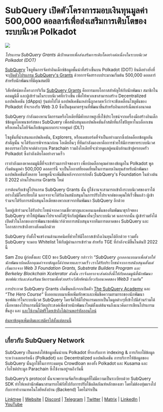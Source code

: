 # SubQuery เปิดตัวโครงการมอบเงินทุนมูลค่า 500,000 ดอลลาร์เพื่อส่งเสริมการเติบโตของระบบนิเวศ Polkadot

![](https://cdn-images-1.medium.com/max/800/1*LsQkybCuzuopypGKyKkPAA.png)

_โปรแกรม SubQuery Grants มีเป้าหมายเพื่อส่งเสริมการเติบโตอย่างต่อเนื่องในระบบนิเวศ Polkadot (DOT)_

[SubQuery](https://subquery.network/) โซลูชันการจัดทำอินเด็กซ์ข้อมูลชั้นนำที่สร้างขึ้นบน Polkadot (DOT) ยินดีอย่างยิ่งที่จะ[เปิดตัวโปรแกรม SubQuery's Grants](https://subquery.network/grants) ด้วยการจัดสรรงบประมาณเริ่มต้น 500,000 ดอลลาร์ สำหรับนักพัฒนาที่มีคุณสมบัติ

วิสัยทัศน์ของโครงการริเริ่ม [SubQuery Grants](https://subquery.network/grants) คือการมอบโอกาสสำคัญให้กับนักพัฒนา สมาชิกในคอมมูนิตี้ และผู้เข้าร่วมในระบบนิเวศที่กว้างขึ้น เพื่อให้พวกเขาสามารถสร้าง Decentralized แอปพลิเคชัน (dApps) รุ่นต่อไปได้ แอปพลิเคชันเหล่านี้ถูกคาดหวังว่าจะขับเคลื่อนโซลูชันของ Polkadot ที่จะรองรับ Web 3.0 ซึ่งเป็นชุดมาตรฐานที่พัฒนาขึ้นสำหรับอินเทอร์เน็ตแห่งอนาคต

SubQuery กำลังมองหานวัตกรรมหรือไอเดียที่มีศักยภาพสูงซึ่งใช้ประโยชน์จากเครื่องมือสร้างอินเด็กซ์ข้อมูลโอเพนซอร์สของ SubQuery เพื่อสนับสนุนแอปพลิเคชันล้ำสมัยที่แก้ไขปัญหาในบล็อกเชนหรือเทคโนโลยีจัดเก็บข้อมูลแบบกระจายศูนย์ (DLT)

โซลูชันที่นำเสนอแอปพลิเคชัน, Explorers, หรือแดชบอร์ดที่จำเป็นอย่างมากซึ่งปลดล็อกข้อมูลอันสำคัญนั้น จะได้รับการพิจารณาก่อน ไอเดียอื่นๆ ที่ทีมกำลังมองหาคือการช่วยให้มีการขยายระบบนิเวศของบรรดาโปรเจกต์ต่างๆบน Parachain รวมถึงไอเดียที่จะช่วยดูแลผู้คนนับล้านเข้าสู่ครอบครัว Polkadot ซึ่งกำลังเติบโตอย่างรวดเร็ว

เรากำลังมองหาคอมมูนิตี้ที่จะเข้าร่วมภารกิจของเรา เพื่อปลดล็อกคุณค่าของข้อมูลใน Polkadot พูลเริ่มต้นมูลค่า 500,000 ดอลลาร์นี้ จะเป็นโอกาสที่ยอดเยี่ยมในการมอบเงินทุนสำหรับนักพัฒนาแอปพลิเคชันทั้งหลาย โดยพูลนี้จะเพิ่มขึ้นหลังจากการก่อตั้ง SubQuery's Foundation ในช่วงต้นปี 2022 ผ่านโปรแกรม Grants ใหม่

การต้อนรับเข้าสู่โปรแกรม SubQuery Grants นั้น ผู้ใช้งานจะสามารถเข้าถึงระบบนิเวศของเราได้อย่างไม่มีใครเทียบได้ นอกจากจะได้รับเงินสนับสนุนในการปรับโปรเจกต์ของคุณให้เร็วขึ้นแล้ว ผู้เข้าร่วมจะได้รับการสนับสนุนไอเดียของพวกเขาจากทีมพัฒนา SubQuery อีกด้วย

โดยผู้เข้าร่วมจะได้รับประโยชน์จากความเชี่ยวชาญและคอนเนคชั่นของทีมพัฒนาธุรกิจของ SubQuery ทำให้ผู้พัฒนาโปรเจกต์ได้รู้จักกับผู้พัฒนาอื่นๆในระบบนิเวศ นอกจากนั้น ผู้เข้าร่วมยังได้เปิดตัวในโลกของการพัฒนาซอฟต์แวร์ด้วยการสนับสนุนจากทีมการตลาดของ SubQuery และโอกาสการเข้าถึงทางสังคมอีกด้วย

SubQuery ยังตั้งใจแชร์งานด้านเทคนิคที่ช่วยให้มีโอกาสเข้าถึงเงินทุนได้อีกด้วย รวมทั้ง SubQuery จะมอบ Whitelist ให้กับผู้ผ่านการเข้าร่วม สำหรับ TGE ที่กำลังจะมีขึ้นในต้นปี 2022 นี้

Sam Zou ผู้ก่อตั้งและ CEO ของ SubQuery กล่าวว่า _“SubQuery ถูกออกแบบมาเพื่อช่วยให้นักพัฒนาปลดล็อกคุณค่าจากข้อมูลได้ง่ายดายและรวดเร็ว เราได้รับประโยชน์จากการสนับสนุนตั้งแต่เริ่มแรกจาก Web 3 Foundation Grants, Substrate Builders Program และ Berkeley Blockchain Xcelerator ดังนั้น เราจึงอยากจะส่งต่อสิ่งนี้ให้กับคอมมูนิตี้นักพัฒนาซอฟต์แวร์และส่งเสริมนวัตกรรมเพื่อช่วยสร้างวิสัยทัศน์เกี่ยวกับอนาคตของ Web3 ร่วมกัน”_

การประกาศ SubQuery Grants เกิดขึ้นหลังจากเปิดตัว [The SubQuery Academy](./20211018-subquery-launches-the-subquery-academy.md) และ _“The Hero Course”_ ซึ่งออกแบบมาเพื่อเพิ่มทักษะและเพิ่มขีดความสามารถของนักพัฒนาซอฟต์แวร์ในระบบนิเวศ SubQuery โดยจัดให้มีโปรแกรมแยกเป็นโมดูลต่างๆที่เข้าไปมีส่วนร่วมได้ เนื้อหาของโปรแกรมนี้มีวัตถุประสงค์เพื่อช่วยนักพัฒนาใหม่ตั้งแต่ต้นจนถึงแนวคิดการเขียนโปรแกรมขั้นสูง และ [และใช้งานได้ฟรีโดยเข้าถึงได้ผ่านพอร์ทัลออนไลน์](https://subquery.coassemble.com/unlock/dOKZW6O#/)

[ค้นหาข้อมูลเพิ่มเติมและสมัครได้ตั้งแต่ตอนนี้](https://subquery.network/grants)

---

## เกี่ยวกับ SubQuery Network

SubQuery เป็นแหล่งให้ข้อมูลชั้นนำบน Polkadot ที่รองรับการ indexing & การเรียกใช้ข้อมูลระหว่างเลเยอร์หนึ่ง (Polkadot) และ Decentralized แอปพลิเคชัน การบริการให้ข้อมูลของ SubQuery นั้นถูกใช้ในการระดมทุน Crowdloan ของทั้ง Polkadot และ Kusama และ เว็บไซต์ประมูล Parachain ซึ่งใช้งานอยู่จนถึงวันนี้

SubQuery’s protocol นั้นจะพยายามจัดเรียงข้อมูลที่ไม่มีความเป็นระเบียบด้วย SubQuery SDK ทำให้เหล่านักพัฒนาสามารถโฟกัสไปกับการปรับใช้ผลิตภัณฑ์หลักของเขา โดยไม่ต้องทุ่มแรงไปกับการทำงานเทคโนโลยีหลังบ้าน (ฺฺBackend) โดยไม่จำเป็น

[Linktree](https://linktr.ee/subquerynetwork) | [Website](https://subquery.network/) | [Discord](https://discord.com/invite/78zg8aBSMG) | [Telegram](https://t.me/subquerynetwork) | [Twitter](https://twitter.com/subquerynetwork) | [Matrix](https://matrix.to/#/#subquery:matrix.org) | [LinkedIn](https://www.linkedin.com/company/subquery) | [YouTube](https://www.youtube.com/channel/UCi1a6NUUjegcLHDFLr7CqLw)
